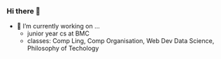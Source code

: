 ### Hi there 👋





- 🔭 I’m currently working on ...
    - junior year cs at BMC
    - classes: Comp Ling, Comp Organisation, Web Dev Data Science, Philosophy of Techology
    
